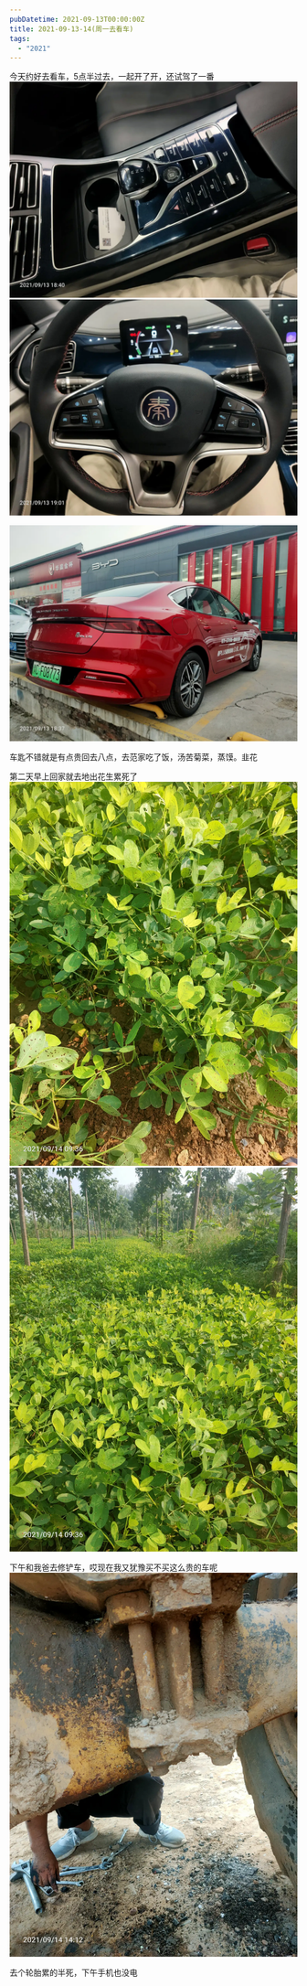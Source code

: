 ```yaml
---
pubDatetime: 2021-09-13T00:00:00Z
title: 2021-09-13-14(周一去看车)
tags:
  - "2021"
---
```


今天约好去看车，5点半过去，一起开了开，还试驾了一番
![](../../img/6904315-ce9cc11a650c52cc.jpg)
![](../../img/6904315-cd4d9cbab1fb6c86.jpg)

![](../../img/6904315-3ddc3e2cb8bba7d4.jpg)


车匙不错就是有点贵回去八点，去范家吃了饭，汤苦菊菜，蒸馍。韭花

第二天早上回家就去地出花生累死了
![](../../img/6904315-8af0fba106b7591e.jpg)
![](../../img/6904315-5cb49dc3c52880c1.jpg)


下午和我爸去修铲车，哎现在我又犹豫买不买这么贵的车呢
![](../../img/6904315-56cb792ddaa085a4.jpg)

去个轮胎累的半死，下午手机也没电

